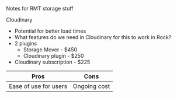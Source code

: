 Notes for RMT storage stuff

Cloudinary
- Potential for better load times 
- What features do we need in Cloudinary for this to work in Rock?
- 2 plugins
	- Storage Mover - $450
	- Cloudinary plugin - $250
- Cloudinary subscription - $225 

| Pros | Cons |
| --- | --- |
| Ease of use for users | Ongoing cost |

